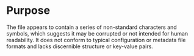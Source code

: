 # Purpose
The file appears to contain a series of non-standard characters and symbols, which suggests it may be corrupted or not intended for human readability. It does not conform to typical configuration or metadata file formats and lacks discernible structure or key-value pairs.
